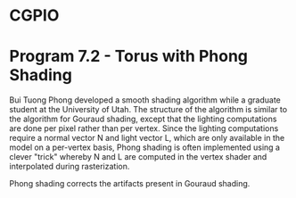 # CGPIO
# Program 7.2 - Torus with Phong Shading

Bui Tuong Phong developed a smooth shading algorithm while a graduate student at the University of Utah. The structure of the algorithm is similar to the algorithm for Gouraud shading, except that the lighting computations are done per pixel rather than per vertex. Since the lighting computations require a normal vector N and light vector L, which are only available in the model on a per-vertex basis, Phong shading is often implemented using a clever "trick" whereby N and L are computed in the vertex shader and interpolated during rasterization.

Phong shading corrects the artifacts present in Gouraud shading.
